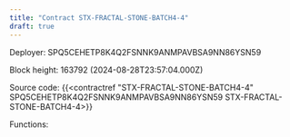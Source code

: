 ```yaml
---
title: "Contract STX-FRACTAL-STONE-BATCH4-4"
draft: true
---
```

Deployer: SPQ5CEHETP8K4Q2FSNNK9ANMPAVBSA9NN86YSN59


 



Block height: 163792 (2024-08-28T23:57:04.000Z)

Source code: {{<contractref "STX-FRACTAL-STONE-BATCH4-4" SPQ5CEHETP8K4Q2FSNNK9ANMPAVBSA9NN86YSN59 STX-FRACTAL-STONE-BATCH4-4>}}

Functions:



